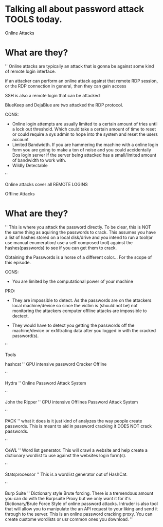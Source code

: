 # Talking all about password attack TOOLS today.

Online Attacks
# What are they?
''
Online attacks are typically an attack that is gonna be against some kind of remote login interface.

if an attacker can perform an online attack against that remote RDP session, or the RDP connection in general, then they can gain access

SSH is also a remote login that can be attacked

BlueKeep and DejaBlue are two attacked the RDP protocol.

CONS:
- Online login attempts are usually limited to a certain amount of tries until a lock out threshold.
    Which could take a certain amount of time to reset or could require a sys admin to hope into the system and reset the users account
- Limited Bandwidth. If you are hammering the machine with a online login form you are going to make a ton of noise and you could accidentally Dos login server if the server being attacked has a small/limited amount of bandwidth to work with.
- Wildly Detectable  

''

Online attacks cover all REMOTE LOGINS 


Offline Attacks
# What are they?
''
This is where you attack the password directly. To be clear, this is NOT the same thing as aquiring the passwords to crack. This assumes you have a list of hashes stored on a local disk/drive and you intend to run a tool(or use manual enumeration/ use a self composed tool) against the hashes(passwords) to see if you can get them to crack.

Obtaining the Passwords is a horse of a different color... For the scope of this episode.

CONS:
- You are limited by the computational power of your machine

PRO:
- They are impossible to detect. As the passwords are on the attackers local machine/device so since the victim is (should not be) not monitoring the attackers computer offline attacks are impossible to dectect.


- They would have to detect you getting the passwords off the machine/device or exfiltrating data after you logged in with the cracked password(s). 

''

Tools

hashcat
''
GPU intensive password Cracker
Offline

''

Hydra
''
Online Password Attack System 

''

John the Ripper
''
CPU intensive
Offlines Password Attack System

''

PACK
''
what it does is it just kind of analyzes the way people create passwords. This is meant to aid in password cracking it DOES NOT crack passwords.

''

CeWL
''
Word list generator. This will crawl a website and help create a dictionary wordlist to use against the websites login form(s).

''


Statsprocessor
''
This is a wordlist generator out of HashCat.

''


Burp Suite
''
Dictionary style Brute forcing. 
There is a tremendous amount you can do with the Burpsuite Proxy but we only want it for it's Dictionary/Brute Force Style of online password attacks.
Intruder is also tool that will allow you to manipulate the an API request to your liking and send it through to the server.
This is an online password cracking proxy.
You can create custome wordlists or usr common ones you download.
''
